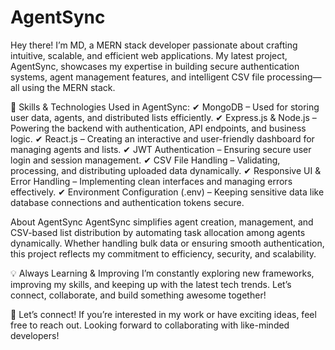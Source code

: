 # AgentSync
Hey there! I’m MD, a MERN stack developer passionate about crafting intuitive, scalable, and efficient web applications. My latest project, AgentSync, showcases my expertise in building secure authentication systems, agent management features, and intelligent CSV file processing—all using the MERN stack.

🚀 Skills & Technologies Used in AgentSync:
✔ MongoDB – Used for storing user data, agents, and distributed lists efficiently.
✔ Express.js & Node.js – Powering the backend with authentication, API endpoints, and business logic.
✔ React.js – Creating an interactive and user-friendly dashboard for managing agents and lists.
✔ JWT Authentication – Ensuring secure user login and session management.
✔ CSV File Handling – Validating, processing, and distributing uploaded data dynamically.
✔ Responsive UI & Error Handling – Implementing clean interfaces and managing errors effectively.
✔ Environment Configuration (.env) – Keeping sensitive data like database connections and authentication tokens secure.

About AgentSync
AgentSync simplifies agent creation, management, and CSV-based list distribution by automating task allocation among agents dynamically. Whether handling bulk data or ensuring smooth authentication, this project reflects my commitment to efficiency, security, and scalability.

💡 Always Learning & Improving
I’m constantly exploring new frameworks, improving my skills, and keeping up with the latest tech trends. Let’s connect, collaborate, and build something awesome together!

📩 Let’s connect!
If you’re interested in my work or have exciting ideas, feel free to reach out. Looking forward to collaborating with like-minded developers!

